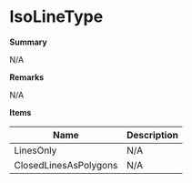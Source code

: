 # IsoLineType

**Summary**

N/A

**Remarks**

N/A

**Items**

|Name|Description|
|---|---|
|LinesOnly|N/A|
|ClosedLinesAsPolygons|N/A|

